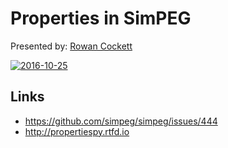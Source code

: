 # Properties in SimPEG 

Presented by: [Rowan Cockett](github.com/rowanc1)

[![2016-10-25](https://img.youtube.com/vi/VtFC7jQVWaM/0.jpg)](https://youtu.be/VtFC7jQVWaM)

## Links
- https://github.com/simpeg/simpeg/issues/444
- http://propertiespy.rtfd.io
